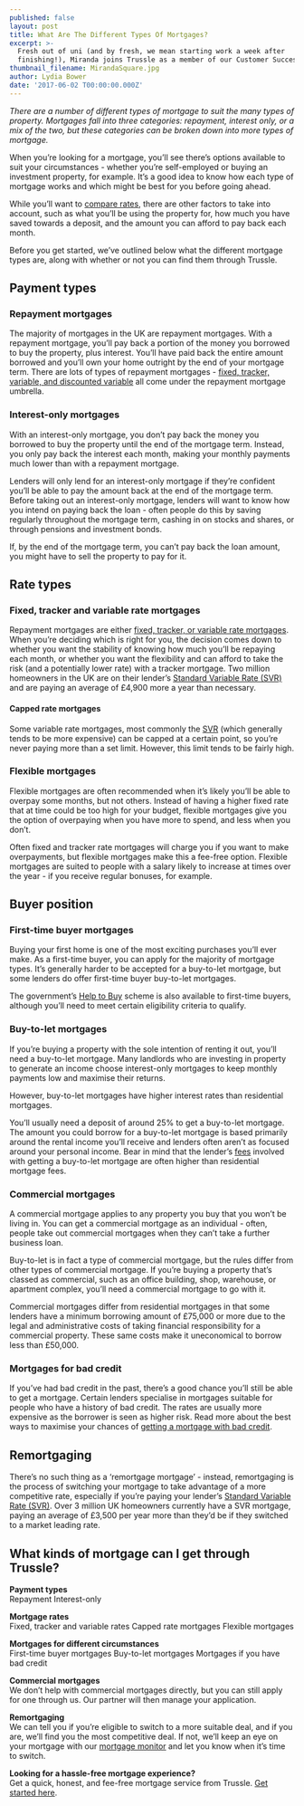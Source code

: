 ```yaml
---
published: false
layout: post
title: What Are The Different Types Of Mortgages?
excerpt: >-
  Fresh out of uni (and by fresh, we mean starting work a week after
  finishing!), Miranda joins Trussle as a member of our Customer Success team.  
thumbnail_filename: MirandaSquare.jpg
author: Lydia Bower
date: '2017-06-02 T00:00:00.000Z'
---
```

_There are a number of different types of mortgage to suit the many types of property. Mortgages fall into three categories: repayment, interest only, or a mix of the two, but these categories can be broken down into more types of mortgage._

When you’re looking for a mortgage, you’ll see there’s options available to suit your circumstances - whether you’re self-employed or buying an investment property, for example. It’s a good idea to know how each type of mortgage works and which might be best for you before going ahead.

While you’ll want to [compare rates](https://trussle.com/blog/how-to-compare-remortgage-deals), there are other factors to take into account, such as what you’ll be using the property for, how much you have saved towards a deposit, and the amount you can afford to pay back each month. 

Before you get started, we’ve outlined below what the different mortgage types are, along with whether or not you can find them through Trussle. 

## Payment types
### Repayment mortgages
The majority of mortgages in the UK are repayment mortgages. With a repayment mortgage, you’ll pay back a portion of the money you borrowed to buy the property, plus interest. You’ll have paid back the entire amount borrowed and you’ll own your home outright by the end of your mortgage term. There are lots of types of repayment mortgages - [fixed, tracker, variable, and discounted variable](https://trussle.com/blog/fixed-tracker-and-variable-rates-explained) all come under the repayment mortgage umbrella. 

### Interest-only mortgages
With an interest-only mortgage, you don’t pay back the money you borrowed to buy the property until the end of the mortgage term. Instead, you only pay back the interest each month, making your monthly payments much lower than with a repayment mortgage. 

Lenders will only lend for an interest-only mortgage if they’re confident you’ll be able to pay the amount back at the end of the mortgage term. Before taking out an interest-only mortgage, lenders will want to know how you intend on paying back the loan - often people do this by saving regularly throughout the mortgage term, cashing in on stocks and shares, or through pensions and investment bonds.  

If, by the end of the mortgage term, you can’t pay back the loan amount, you might have to sell the property to pay for it. 

## Rate types

### Fixed, tracker and variable rate mortgages
Repayment mortgages are either [fixed, tracker, or variable rate mortgages](https://trussle.com/blog/fixed-tracker-and-variable-rates-explained). When you’re deciding which is right for you, the decision comes down to whether you want the stability of knowing how much you’ll be repaying each month, or whether you want the flexibility and can afford to take the risk (and a potentially lower rate) with a tracker mortgage. Two million homeowners in the UK are on their lender’s [Standard Variable Rate (SVR)](https://trussle.com/blog/what-is-a-standard-variable-rate) and are paying an average of £4,900 more a year than necessary. 

#### Capped rate mortgages

Some variable rate mortgages, most commonly the [SVR](https://trussle.com/blog/what-is-a-standard-variable-rate) (which generally tends to be more expensive) can be capped at a certain point, so you’re never paying more than a set limit. However, this limit tends to be fairly high. 

### Flexible mortgages

Flexible mortgages are often recommended when it’s likely you’ll be able to overpay some months, but not others. Instead of having a higher fixed rate that at time could be too high for your budget, flexible mortgages give you the option of overpaying when you have more to spend, and less when you don’t. 

Often fixed and tracker rate mortgages will charge you if you want to make overpayments, but flexible mortgages make this a fee-free option. Flexible mortgages are suited to people with a salary likely to increase at times over the year - if you receive regular bonuses, for example. 

## Buyer position

### First-time buyer mortgages
Buying your first home is one of the most exciting purchases you’ll ever make. As a first-time buyer, you can apply for the majority of mortgage types. It’s generally harder to be accepted for a buy-to-let mortgage, but some lenders do offer first-time buyer buy-to-let mortgages. 

The government’s [Help to Buy](https://www.helptobuy.gov.uk/) scheme is also available to first-time buyers, although you’ll need to meet certain eligibility criteria to qualify. 

### Buy-to-let mortgages
If you’re buying a property with the sole intention of renting it out, you’ll need a buy-to-let mortgage. Many landlords who are investing in property to generate an income choose interest-only mortgages to keep monthly payments low and maximise their returns. 

However, buy-to-let mortgages have higher interest rates than residential mortgages. 

You’ll usually need a deposit of around 25% to get a buy-to-let mortgage. The amount you could borrow for a buy-to-let mortgage is based primarily around the rental income you’ll receive and lenders often aren’t as focused around your personal income. Bear in mind that the lender’s [fees](https://trussle.com/blog/fees-getting-a-mortgage) involved with getting a buy-to-let mortgage are often higher than residential mortgage fees. 

### Commercial mortgages 
A commercial mortgage applies to any property you buy that you won’t be living in. You can get a commercial mortgage as an individual - often, people take out commercial mortgages when they can’t take a further business loan.

Buy-to-let is in fact a type of commercial mortgage, but the rules differ from other types of commercial mortgage. If you’re buying a property that’s classed as commercial, such as an office building, shop, warehouse, or apartment complex, you’ll need a commercial mortgage to go with it. 

Commercial mortgages differ from residential mortgages in that some lenders have a minimum borrowing amount of £75,000 or more due to the legal and administrative costs of taking financial responsibility for a commercial property. These same costs make it uneconomical to borrow less than £50,000.

### Mortgages for bad credit
If you’ve had bad credit in the past, there’s a good chance you’ll still be able to get a mortgage. Certain lenders specialise in mortgages suitable for people who have a history of bad credit. The rates are usually more expensive as the borrower is seen as higher risk. Read more about the best ways to maximise your chances of [getting a mortgage with bad credit](https://trussle.com/blog/getting-a-mortgage-with-bad-credit).


## Remortgaging
There’s no such thing as a ‘remortgage mortgage’ - instead, remortgaging is the process of switching your mortgage to take advantage of a more competitive rate, especially if you’re paying your lender’s [Standard Variable Rate (SVR)](https://trussle.com/blog/what-is-a-standard-variable-rate). Over 3 million UK homeowners currently have a SVR mortgage, paying an average of £3,500 per year more than they’d be if they switched to a market leading rate.


## What kinds of mortgage can I get through Trussle?
**Payment types**  
Repayment
Interest-only

**Mortgage rates**  
Fixed, tracker and variable rates
Capped rate mortgages
Flexible mortgages

**Mortgages for different circumstances**  
First-time buyer mortgages
Buy-to-let mortgages
Mortgages if you have bad credit

**Commercial mortgages**  
We don’t help with commercial mortgages directly, but you can still apply for one through us. Our partner will then manage your application.

**Remortgaging**  
We can tell you if you’re eligible to switch to a more suitable deal, and if you are, we’ll find you the most competitive deal. If not, we’ll keep an eye on your mortgage with our [mortgage monitor](https://apply.trussle.com/remortgage-quick-check) and let you know when it’s time to switch. 


**Looking for a hassle-free mortgage experience?**  
Get a quick, honest, and fee-free mortgage service from Trussle. [Get started here](https://trussle.com/?utm_source=blog&utm_medium=get-started-cta&utm_campaign=170503). 








